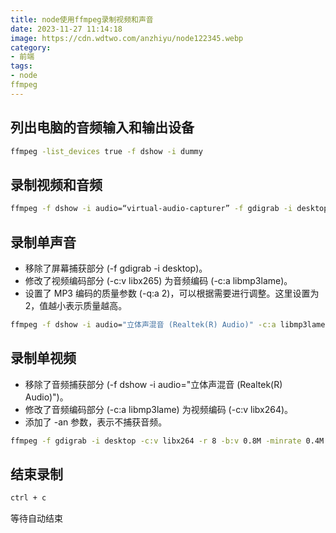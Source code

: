 ```yaml
---
title: node使用ffmpeg录制视频和声音
date: 2023-11-27 11:14:18
image: https://cdn.wdtwo.com/anzhiyu/node122345.webp
category: 
- 前端
tags: 
- node
ffmpeg
---
```


## 列出电脑的音频输入和输出设备
```bash
ffmpeg -list_devices true -f dshow -i dummy
```
## 录制视频和音频
```bash
ffmpeg -f dshow -i audio=“virtual-audio-capturer” -f gdigrab -i desktop -c:v libx265 -r 8 -b:v 0.8M -minrate 0.4M -maxrate 2M -bufsize 4M -y luping.mp4
```

## 录制单声音
- 移除了屏幕捕获部分 (-f gdigrab -i desktop)。
- 修改了视频编码部分 (-c:v libx265) 为音频编码 (-c:a libmp3lame)。
- 设置了 MP3 编码的质量参数 (-q:a 2)，可以根据需要进行调整。这里设置为 2，值越小表示质量越高。
```bash
ffmpeg -f dshow -i audio="立体声混音 (Realtek(R) Audio)" -c:a libmp3lame -q:a 2 -y audio_recording.mp3
```

## 录制单视频
- 移除了音频捕获部分 (-f dshow -i audio="立体声混音 (Realtek(R) Audio)")。
- 修改了音频编码部分 (-c:a libmp3lame) 为视频编码 (-c:v libx264)。
- 添加了 -an 参数，表示不捕获音频。

```bash
ffmpeg -f gdigrab -i desktop -c:v libx264 -r 8 -b:v 0.8M -minrate 0.4M -maxrate 2M -bufsize 4M -an -y video_recording.mp4
```

## 结束录制
```bash
ctrl + c
```
等待自动结束